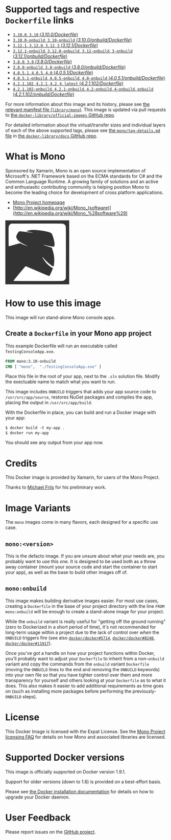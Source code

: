 # Supported tags and respective `Dockerfile` links

-	[`3.10.0`, `3.10` (*3.10.0/Dockerfile*)](https://github.com/mono/docker/blob/810b0cd85839b4b62706935a804fee63d2eb3285/3.10.0/Dockerfile)
-	[`3.10.0-onbuild`, `3.10-onbuild` (*3.10.0/onbuild/Dockerfile*)](https://github.com/mono/docker/blob/810b0cd85839b4b62706935a804fee63d2eb3285/3.10.0/onbuild/Dockerfile)
-	[`3.12.1`, `3.12.0`, `3.12`, `3` (*3.12.1/Dockerfile*)](https://github.com/mono/docker/blob/810b0cd85839b4b62706935a804fee63d2eb3285/3.12.1/Dockerfile)
-	[`3.12.1-onbuild`, `3.12.0-onbuild`, `3.12-onbuild`, `3-onbuild` (*3.12.1/onbuild/Dockerfile*)](https://github.com/mono/docker/blob/810b0cd85839b4b62706935a804fee63d2eb3285/3.12.1/onbuild/Dockerfile)
-	[`3.8.0`, `3.8` (*3.8.0/Dockerfile*)](https://github.com/mono/docker/blob/810b0cd85839b4b62706935a804fee63d2eb3285/3.8.0/Dockerfile)
-	[`3.8.0-onbuild`, `3.8-onbuild` (*3.8.0/onbuild/Dockerfile*)](https://github.com/mono/docker/blob/810b0cd85839b4b62706935a804fee63d2eb3285/3.8.0/onbuild/Dockerfile)
-	[`4.0.5.1`, `4.0.5`, `4.0` (*4.0.5.1/Dockerfile*)](https://github.com/mono/docker/blob/810b0cd85839b4b62706935a804fee63d2eb3285/4.0.5.1/Dockerfile)
-	[`4.0.5.1-onbuild`, `4.0.5-onbuild`, `4.0-onbuild` (*4.0.5.1/onbuild/Dockerfile*)](https://github.com/mono/docker/blob/810b0cd85839b4b62706935a804fee63d2eb3285/4.0.5.1/onbuild/Dockerfile)
-	[`4.2.1.102`, `4.2.1`, `4.2`, `4`, `latest` (*4.2.1.102/Dockerfile*)](https://github.com/mono/docker/blob/39c80bc024a4797c119c895fda70024fbc14d5b9/4.2.1.102/Dockerfile)
-	[`4.2.1.102-onbuild`, `4.2.1-onbuild`, `4.2-onbuild`, `4-onbuild`, `onbuild` (*4.2.1.102/onbuild/Dockerfile*)](https://github.com/mono/docker/blob/39c80bc024a4797c119c895fda70024fbc14d5b9/4.2.1.102/onbuild/Dockerfile)

For more information about this image and its history, please see [the relevant manifest file (`library/mono`)](https://github.com/docker-library/official-images/blob/master/library/mono). This image is updated via pull requests to [the `docker-library/official-images` GitHub repo](https://github.com/docker-library/official-images).

For detailed information about the virtual/transfer sizes and individual layers of each of the above supported tags, please see [the `mono/tag-details.md` file](https://github.com/docker-library/docs/blob/master/mono/tag-details.md) in [the `docker-library/docs` GitHub repo](https://github.com/docker-library/docs).

# What is Mono

Sponsored by Xamarin, Mono is an open source implementation of Microsoft's .NET Framework based on the ECMA standards for C# and the Common Language Runtime. A growing family of solutions and an active and enthusiastic contributing community is helping position Mono to become the leading choice for development of cross platform applications.

-	[Mono Project homepage](http://www.mono-project.com/)
-	[http://en.wikipedia.org/wiki/Mono_(software)](http://en.wikipedia.org/wiki/Mono_%28software%29)

![logo](https://raw.githubusercontent.com/docker-library/docs/7413e5cdbaae1016411b9fc20950dd913a799e2c/mono/logo.png)

# How to use this image

This image will run stand-alone Mono console apps.

## Create a `Dockerfile` in your Mono app project

This example Dockerfile will run an executable called `TestingConsoleApp.exe`.

```dockerfile
FROM mono:3.10-onbuild
CMD [ "mono",  "./TestingConsoleApp.exe" ]
```

Place this file in the root of your app, next to the `.sln` solution file. Modify the exectuable name to match what you want to run.

This image includes `ONBUILD` triggers that adds your app source code to `/usr/src/app/source`, restores NuGet packages and compiles the app, placing the output in `/usr/src/app/build`.

With the Dockerfile in place, you can build and run a Docker image with your app:

```console
$ docker build -t my-app .
$ docker run my-app
```

You should see any output from your app now.

# Credits

This Docker image is provided by Xamarin, for users of the Mono Project.

Thanks to [Michael Friis](http://friism.com/) for his preliminary work.

# Image Variants

The `mono` images come in many flavors, each designed for a specific use case.

## `mono:<version>`

This is the defacto image. If you are unsure about what your needs are, you probably want to use this one. It is designed to be used both as a throw away container (mount your source code and start the container to start your app), as well as the base to build other images off of.

## `mono:onbuild`

This image makes building derivative images easier. For most use cases, creating a `Dockerfile` in the base of your project directory with the line `FROM mono:onbuild` will be enough to create a stand-alone image for your project.

While the `onbuild` variant is really useful for "getting off the ground running" (zero to Dockerized in a short period of time), it's not recommended for long-term usage within a project due to the lack of control over *when* the `ONBUILD` triggers fire (see also [`docker/docker#5714`](https://github.com/docker/docker/issues/5714), [`docker/docker#8240`](https://github.com/docker/docker/issues/8240), [`docker/docker#11917`](https://github.com/docker/docker/issues/11917)).

Once you've got a handle on how your project functions within Docker, you'll probably want to adjust your `Dockerfile` to inherit from a non-`onbuild` variant and copy the commands from the `onbuild` variant `Dockerfile` (moving the `ONBUILD` lines to the end and removing the `ONBUILD` keywords) into your own file so that you have tighter control over them and more transparency for yourself and others looking at your `Dockerfile` as to what it does. This also makes it easier to add additional requirements as time goes on (such as installing more packages before performing the previously-`ONBUILD` steps).

# License

This Docker Image is licensed with the Expat License. See the [Mono Project licensing FAQ](http://www.mono-project.com/docs/faq/licensing/) for details on how Mono and associated libraries are licensed.

# Supported Docker versions

This image is officially supported on Docker version 1.9.1.

Support for older versions (down to 1.6) is provided on a best-effort basis.

Please see [the Docker installation documentation](https://docs.docker.com/installation/) for details on how to upgrade your Docker daemon.

# User Feedback

Please report issues on the [GitHub project](https://github.com/mono/docker).
